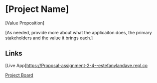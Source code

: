# [Project Name]

[Value Proposition]

[As needed, provide more about what the applicaiton does, the primary stakeholders and the value it brings each.]

## Links

[Live App]https://Proposal-assignment-2-4--estefanylandave.repl.co

[Project Board](../../projects/1)
